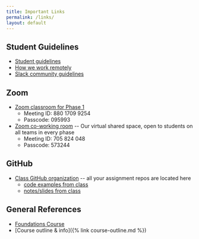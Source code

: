 ```yaml
---
title: Important Links
permalink: /links/
layout: default
---
```


## Student Guidelines

- [Student guidelines](https://github.com/momentumlearn/student-resources/blob/main/articles/student-guidelines.md)
- [How we work remotely](https://github.com/momentumlearn/student-resources/blob/master/articles/working-remotely.md)
- [Slack community guidelines](https://docs.google.com/document/d/1updvgMnO2xAAfP46oW__d3-nhv4hPodW7WvxKWX87JA/edit)

## Zoom

- [Zoom classroom for Phase 1](https://us02web.zoom.us/j/88017099254?pwd=S0dXVDlNaE1wWU1uTE5mVFFDa0xoZz09)
  - Meeting ID: 880 1709 9254
  - Passcode: 095993
- [Zoom co-working room](https://us02web.zoom.us/j/705824048?pwd=Zk55dFpXa09jNGcvS2UramRNRkxyZz09) -- Our virtual shared space, open to students on all teams in every phase
  - Meeting ID: 705 824 048
  - Passcode: 573244

## GitHub

- [Class GitHub organization](https://github.com/momentum-team-6) -- all your assignment repos are located here
  - [code examples from class](https://github.com/momentum-team-6/examples)
  - [notes/slides from class](https://github.com/momentum-team-6/notes)

## General References

- [Foundations Course](https://foundations.momentumlearn.com/)
- [Course outline & info]({% link course-outline.md %})
